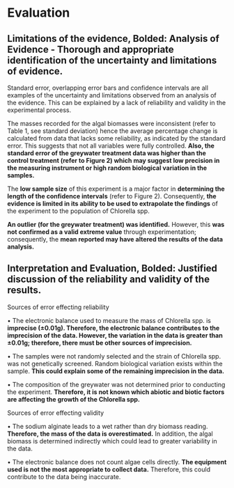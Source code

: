 # Evaluation ​

## Limitations of the evidence, Bolded: Analysis of Evidence​ - Thorough and appropriate identification of the uncertainty and limitations of evidence.

Standard error, overlapping error bars and confidence intervals are all examples of the uncertainty and limitations observed from an analysis of the evidence. This can be explained by a lack of reliability and validity in the experimental process. ​

The masses recorded for the algal biomasses were inconsistent (refer to Table 1, see standard deviation) hence the average percentage change is calculated from data that lacks some reliability, as indicated by the standard error. This suggests that not all variables were fully controlled. **Also, the standard error of the greywater treatment data was higher than the control treatment (refer to Figure 2) which may suggest low precision in the measuring instrument or high random biological variation in the samples.**

The **low sample size** of this experiment is a major factor in **determining the length of the confidence intervals** (refer to Figure 2). Consequently, **the evidence is limited in its ability to be used to extrapolate the findings** of the experiment to the population of Chlorella spp. ​

**An outlier (for the greywater treatment) was identified.** However, this **was not confirmed as a valid extreme value** through experimentation; consequently, the **mean reported may have altered the results of the data analysis.**

## Interpretation and Evaluation, Bolded: Justified discussion of the reliability and validity of the results.

Sources of error effecting reliability ​

• The electronic balance used to measure the mass of Chlorella spp. is **imprecise (±0.01g). Therefore, the electronic balance contributes to the imprecision of the data. However, the variation in the data is greater than ±0.01g; therefore, there must be other sources of imprecision.**

• The samples were not randomly selected and the strain of Chlorella spp. was not genetically screened. Random biological variation exists within the sample. **This could explain some of the remaining imprecision in the data.**

• The composition of the greywater was not determined prior to conducting the experiment. **Therefore, it is not known which abiotic and biotic factors are affecting the growth of the Chlorella spp.**

Sources of error effecting validity ​

• The sodium alginate leads to a wet rather than dry biomass reading. **Therefore, the mass of the data is overestimated.** In addition, the algal biomass is determined indirectly which could lead to greater variability in the data. ​

• The electronic balance does not count algae cells directly. **The equipment used is not the most appropriate to collect data.** Therefore, this could contribute to the data being inaccurate. ​